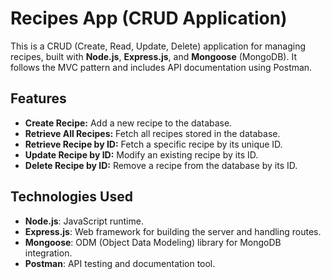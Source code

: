# Recipes App (CRUD Application)

This is a CRUD (Create, Read, Update, Delete) application for managing recipes, built with **Node.js**, **Express.js**, and **Mongoose** (MongoDB). It follows the MVC pattern and includes API documentation using Postman.

## Features

- **Create Recipe:** Add a new recipe to the database.
- **Retrieve All Recipes:** Fetch all recipes stored in the database.
- **Retrieve Recipe by ID:** Fetch a specific recipe by its unique ID.
- **Update Recipe by ID:** Modify an existing recipe by its ID.
- **Delete Recipe by ID:** Remove a recipe from the database by its ID.

## Technologies Used

- **Node.js**: JavaScript runtime.
- **Express.js**: Web framework for building the server and handling routes.
- **Mongoose**: ODM (Object Data Modeling) library for MongoDB integration.
- **Postman**: API testing and documentation tool.